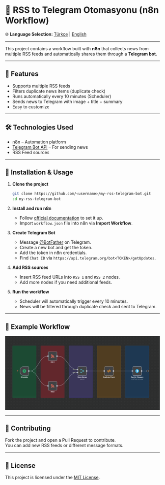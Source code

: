 # 📡 RSS to Telegram Otomasyonu (n8n Workflow)

🌐 **Language Selection:** [Türkçe](README.md) | [English](README.en.md)

---

This project contains a workflow built with **n8n** that collects news from multiple RSS feeds and automatically shares them through a **Telegram bot**.

---

## 🚀 Features
- Supports multiple RSS feeds
- Filters duplicate news items (duplicate check)
- Runs automatically every 10 minutes (Scheduler)
- Sends news to Telegram with image + title + summary
- Easy to customize

---

## 🛠️ Technologies Used
- [n8n](https://n8n.io/) – Automation platform
- [Telegram Bot API](https://core.telegram.org/bots/api) – For sending news
- RSS Feed sources

---

## 🔧 Installation & Usage

1. **Clone the project**
   ```bash
   git clone https://github.com/<username>/my-rss-telegram-bot.git
   cd my-rss-telegram-bot
   ```

2. **Install and run n8n**  
   - Follow [official documentation](https://docs.n8n.io/hosting/) to set it up.  
   - Import `workflow.json` file into n8n via **Import Workflow**.

3. **Create Telegram Bot**  
   - Message [@BotFather](https://t.me/BotFather) on Telegram.  
   - Create a new bot and get the token.  
   - Add the token in n8n credentials.  
   - Find `Chat ID` via `https://api.telegram.org/bot<TOKEN>/getUpdates`.

4. **Add RSS sources**  
   - Insert RSS feed URLs into `RSS 1` and `RSS 2` nodes.  
   - Add more nodes if you need additional feeds.

5. **Run the workflow**  
   - Scheduler will automatically trigger every 10 minutes.  
   - News will be filtered through duplicate check and sent to Telegram.

---

## 📸 Example Workflow
![Workflow Diagram](docs/workflow-diagram.png)

---

## 🤝 Contributing
Fork the project and open a Pull Request to contribute.  
You can add new RSS feeds or different message formats.

---

## 📄 License
This project is licensed under the [MIT License](LICENSE).
